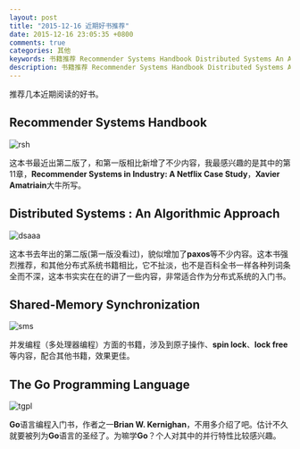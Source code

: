 ```yaml
---
layout: post
title: "2015-12-16 近期好书推荐"
date: 2015-12-16 23:05:35 +0800
comments: true
categories: 其他
keywords: 书籍推荐 Recommender Systems Handbook Distributed Systems An Algorithmic Approach The Go Programming Language
description: 书籍推荐 Recommender Systems Handbook Distributed Systems An Algorithmic Approach The Go Programming Language
---
```


推荐几本近期阅读的好书。

## Recommender Systems Handbook

<!--more-->

![rsh](http://7xnljs.com1.z0.glb.clouddn.com/recommendersystemhandbook2nd.jpg)

这本书最近出第二版了，和第一版相比新增了不少内容，我最感兴趣的是其中的第11章，**Recommender Systems in Industry: A Netflix Case Study**，**Xavier Amatriain**大牛所写。

## Distributed Systems : An Algorithmic Approach

![dsaaa](http://7xnljs.com1.z0.glb.clouddn.com/distributedsystem.jpg)

这本书去年出的第二版(第一版没看过)，貌似增加了**paxos**等不少内容。这本书强烈推荐，和其他分布式系统书籍相比，它不扯淡，也不是百科全书一样各种列词条全而不深，这本书实实在在的讲了一些内容，非常适合作为分布式系统的入门书。

## Shared-Memory Synchronization

![sms](http://7xnljs.com1.z0.glb.clouddn.com/sharedmemorysync.jpg)

并发编程（多处理器编程）方面的书籍，涉及到原子操作、**spin lock**、**lock free**等内容，配合其他书籍，效果更佳。

## The Go Programming Language

![tgpl](http://7xnljs.com1.z0.glb.clouddn.com/thegoprogramminglanguage.jpg)

**Go**语言编程入门书，作者之一**Brian W. Kernighan**，不用多介绍了吧。估计不久就要被列为**Go**语言的圣经了。为嘛学**Go**？个人对其中的并行特性比较感兴趣。



